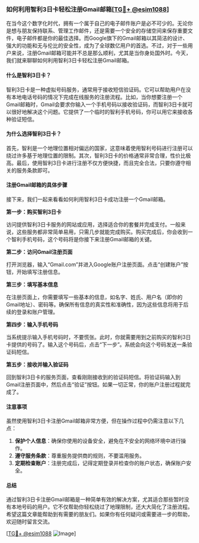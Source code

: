 ### 如何利用智利3日卡轻松注册Gmail邮箱[[TG💪+ @esim1088](https://t.me/s/esim1088)]

在当今这个数字化时代，拥有一个属于自己的电子邮件账户是必不可少的。无论你是想与朋友保持联系、管理工作邮件，还是需要一个安全的存储空间来保存重要文件，电子邮件都是你的最佳选择。而Google旗下的Gmail邮箱以其简洁的设计、强大的功能和无与伦比的安全性，成为了全球数亿用户的首选。不过，对于一些用户来说，注册Gmail邮箱可能并不总是那么顺利，尤其是当你身处国外时。今天，我们就来聊聊如何利用智利3日卡轻松注册Gmail邮箱。

#### 什么是智利3日卡？

智利3日卡是一种虚拟号码服务，通常用于接收短信验证码。它可以帮助用户在没有本地电话号码的情况下完成在线服务的注册流程。比如，当你想要注册一个Gmail邮箱时，Gmail会要求你输入一个手机号码以接收验证码，而智利3日卡就可以很好地解决这个问题。它提供了一个临时的智利手机号码，你可以用它来接收各种验证短信。

#### 为什么选择智利3日卡？

首先，智利是一个地理位置相对偏远的国家，这意味着使用智利号码进行注册可以绕过许多基于地理位置的限制。其次，智利3日卡的价格通常非常合理，性价比极高。最后，使用智利3日卡进行注册不仅方便快捷，而且完全合法，只要你遵守相关的服务条款即可。

#### 注册Gmail邮箱的具体步骤

接下来，我们一起来看看如何利用智利3日卡成功注册一个Gmail邮箱。

**第一步：购买智利3日卡**

访问提供智利3日卡服务的网站或应用，选择适合你的套餐并完成支付。一般来说，这些服务都非常简单易用，只需几步就能完成购买。购买完成后，你会收到一个智利手机号码，这个号码将是你接下来注册Gmail邮箱的关键。

**第二步：访问Gmail注册页面**

打开浏览器，输入“Gmail.com”并进入Google账户注册页面。点击“创建账户”按钮，开始填写注册信息。

**第三步：填写基本信息**

在注册页面上，你需要填写一些基本的信息，如名字、姓氏、用户名（即你的Gmail地址）、密码等。确保所有信息的真实性和准确性，因为这些信息将用于后续的登录和账户管理。

**第四步：输入手机号码**

当系统提示输入手机号码时，不要慌张。此时，你就需要用到之前购买的智利3日卡提供的号码了。输入这个号码后，点击“下一步”。系统会向这个号码发送一条验证码短信。

**第五步：接收并输入验证码**

回到智利3日卡的服务页面，查看刚刚接收到的验证码短信。将验证码输入到Gmail注册页面中，然后点击“验证”按钮。如果一切正常，你的账户注册过程就完成了。

#### 注意事项

虽然使用智利3日卡注册Gmail邮箱非常方便，但在操作过程中仍需注意以下几点：

1. **保护个人信息**：确保你使用的设备安全，避免在不安全的网络环境中进行操作。
2. **遵守服务条款**：尊重服务提供商的规则，不要滥用服务。
3. **定期检查账户**：注册完成后，记得定期登录并检查你的账户状态，确保账户安全。

#### 总结

通过智利3日卡注册Gmail邮箱是一种简单有效的解决方案，尤其适合那些暂时没有本地号码的用户。它不仅帮助你轻松绕过了地理限制，还大大简化了注册流程。希望这篇文章能帮助到有需要的朋友们。如果你有任何疑问或需要进一步的帮助，欢迎随时留言交流。

[[TG💪+ @esim1088](https://t.me/s/esim1088) ![Image](https://i.postimg.cc/4NQfJmqS/Snipaste-2025-05-13-00-14-12.png)]